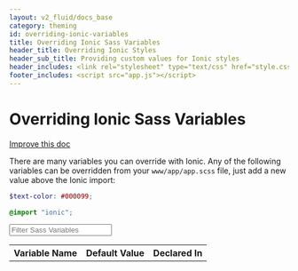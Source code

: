 ```yaml
---
layout: v2_fluid/docs_base
category: theming
id: overriding-ionic-variables
title: Overriding Ionic Sass Variables
header_title: Overriding Ionic Styles
header_sub_title: Providing custom values for Ionic styles
header_includes: <link rel="stylesheet" type="text/css" href="style.css">
footer_includes: <script src="app.js"></script>
---
```


<h1 class="title">Overriding Ionic Sass Variables</h1>
<a class="improve-v2-docs" href='https://github.com/driftyco/ionic-site/edit/master/docs/v2/theming/overriding-ionic-variables/index.md'>
  Improve this doc
</a>

There are many variables you can override with Ionic. Any of the following variables can be overridden from your `www/app/app.scss` file, just add a new value above the Ionic import:

```scss
$text-color: #000099;

@import "ionic";
```

<input id="search-sass-input" type="search" placeholder="Filter Sass Variables" class="form-control">

<table id="search-sass-results" class="table">
  <tr>
    <th>Variable Name</th>
    <th>Default Value</th>
    <th>Declared In</th>
  </tr>
</table>
